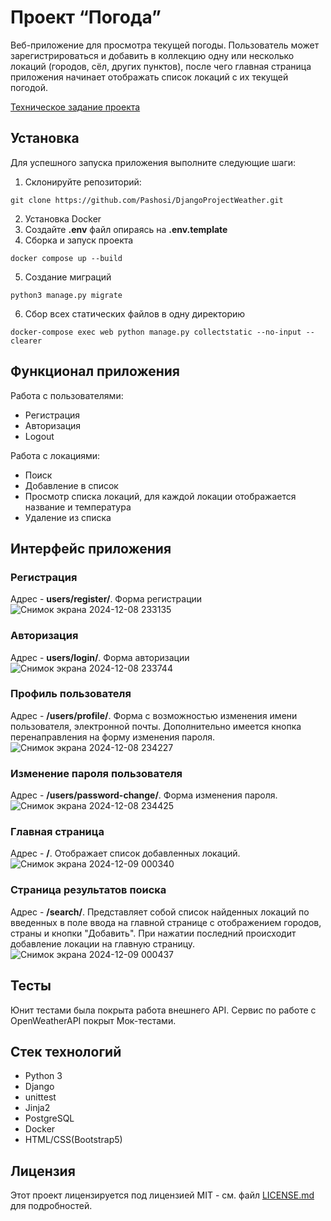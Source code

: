 # Проект “Погода”

Веб-приложение для просмотра текущей погоды. Пользователь может зарегистрироваться и добавить в коллекцию одну или несколько локаций (городов, сёл, других пунктов), после чего главная страница приложения начинает отображать список локаций с их текущей погодой.

[Техническое задание проекта](https://zhukovsd.github.io/python-backend-learning-course/projects/weather-viewer/)

## Установка 

Для успешного запуска приложения выполните следующие шаги:

1. Склонируйте репозиторий:
```shell
git clone https://github.com/Pashosi/DjangoProjectWeather.git
```
2. Установка Docker
3. Создайте **.env** файл опираясь на **.env.template**
4. Сборка и запуск проекта
```shell
docker compose up --build
```
5. Создание миграций
```shell
python3 manage.py migrate
```
6. Сбор всех статических файлов в одну директорию
```shell
docker-compose exec web python manage.py collectstatic --no-input --clearer 
```

## Функционал приложения

Работа с пользователями:

- Регистрация
- Авторизация
- Logout

Работа с локациями:

- Поиск
- Добавление в список
- Просмотр списка локаций, для каждой локации отображается название и температура
- Удаление из списка
## Интерфейс приложения

### Регистрация

Адрес - **users/register/**. Форма регистрации
![Снимок экрана 2024-12-08 233135](https://github.com/user-attachments/assets/6067c1c7-e4a7-4ba1-967f-86363de7d73c)

### Авторизация

Адрес - **users/login/**. Форма авторизации
![Снимок экрана 2024-12-08 233744](https://github.com/user-attachments/assets/a05b722e-e5b9-4604-aa78-5d711fcbccfa)


### Профиль пользователя

Адрес - **/users/profile/**. Форма с возможностью изменения имени пользователя, электронной почты. Дополнительно имеется кнопка перенаправления на форму изменения пароля.
![Снимок экрана 2024-12-08 234227](https://github.com/user-attachments/assets/f43bc9f5-1496-4ceb-9bf8-aec6325b8f99)

### Изменение пароля пользователя

Адрес - **/users/password-change/**. Форма изменения пароля.
![Снимок экрана 2024-12-08 234425](https://github.com/user-attachments/assets/9a5d2fe8-b161-45ca-8949-95d10f923394)


### Главная страница

Адрес - **/**. Отображает список добавленных локаций.
![Снимок экрана 2024-12-09 000340](https://github.com/user-attachments/assets/039b1625-574a-4d6f-998e-2d0634b9d326)


### Страница результатов поиска

Адрес - **/search/**. Представляет собой список найденных локаций по введенных в поле ввода на главной странице с отображением городов, страны и кнопки "Добавить". При нажатии последний происходит добавление локации на главную страницу.
![Снимок экрана 2024-12-09 000437](https://github.com/user-attachments/assets/c201ac3f-f689-4839-a616-62c3df4b2ea0)

## Тесты

Юнит тестами была покрыта работа внешнего API. Сервис по работе с OpenWeatherAPI покрыт Мок-тестами.

## Стек технологий

- Python 3
- Django
- unittest
- Jinja2
- PostgreSQL
- Docker
- HTML/CSS(Bootstrap5)

## Лицензия

Этот проект лицензируется под лицензией MIT - см. файл [LICENSE.md](LICENSE) для подробностей.
